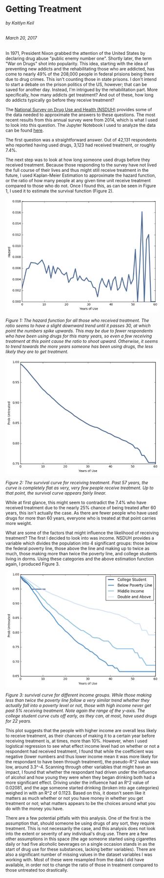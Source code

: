 # Getting Treatment
###### by Kaitlyn Keil

###### March 20, 2017

In 1971, President Nixon grabbed the attention of the United States by declaring drug abuse "public enemy number one". Shortly later, the term "War on Drugs" shot into popularity. This idea, starting with the idea of preventing new addicts and the rehabilitating those who are addicted, has come to nearly 49% of the 208,000 people in federal prisions being there due to drug crimes. This isn't counting those in state prisons. I don't intend to start a debate on the prison politics of the US, however; that can be saved for another day. Instead, I'm intrigued by the rehabilitation part. More specifically, how many addicts get treatment? And out of these, how long do addicts typically go before they receive treatment?

The [National Survey on Drug Use and Health (NSDUH)](http://www.icpsr.umich.edu/icpsrweb/ICPSR/series/64) provides some of the data needed to approximate the answers to these questions. The most recent results from this annual survey were from 2014, which is what I used to look into this question. The Jupyter Notebook I used to analyze the data can be found [here](https://github.com/KaitlynKeil/ThinkStats2/blob/master/code/report2.ipynb).

The first question was a straightforward answer. Out of 42,131 respondents who reported having used drugs, 3,123 had received treatment, or roughly 7.4%.

The next step was to look at how long someone used drugs before they received treatment. Because those responding to the survey have not lived the full course of their lives and thus might still receive treatment in the future, I used Kaplan-Meier Estimation to approximate the hazard function, or the ratio of how many people at any given time unit receive treatment compared to those who do not. Once I found this, as can be seen in Figure 1, I used it to estimate the survival function (Figure 2).

![Full Hazard Function](https://github.com/KaitlynKeil/ThinkStats2/blob/master/code/reports/fullTreatmentHF.png)

*Figure 1: The hazard function for all those who received treatment. The ratio seems to have a slight downward trend until it passes 30, at which point the numbers spike upwards. This may be due to fewer respondents who have been using drugs for this many years, so even a few receiving treatment at this point cause the ratio to shoot upward. Otherwise, it seems to trend towards the more years someone has been using drugs, the less likely they are to get treatment.*

![Full Survival Curve](https://github.com/KaitlynKeil/ThinkStats2/blob/master/code/reports/fullTreatmentSF.png)

*Figure 2: The survival curve for receiving treatment. Past 57 years, the curve is completely flat as very, very few people receive treatment. Up to that point, the survival curve appears fairly linear.*

While at first glance, this might seem to contradict the 7.4% who have received treatment due to the nearly 25% chance of being treated after 60 years, this isn't actually the case. As there are fewer people who have used drugs for more than 60 years, everyone who is treated at that point carries more weight. 

What are some of the factors that might influence the likelihood of receiving treatment? The first I decided to look into was income. NSDUH provides a variable which divides the population into 4 significant groups: those below the federal poverty line, those above the line and making up to twice as much, those making more than twice the poverty line, and college students living in dorms. Using these categories and the above estimation function again, I produced Figure 3.

![Divided Survival Curve](https://github.com/KaitlynKeil/ThinkStats2/blob/master/code/reports/dividedTreatmentSF.png)

*Figure 3: survival curve for different income groups. While those making less than twice the poverty line follow a very similar trend whether they actually fall into a poverty level or not, those with high income never get past 5% receiving treatment. Note again the range of the y-axis. The college student curve cuts off early, as they can, at most, have used drugs for 22 years.*

This plot suggests that the people with higher income are overall less likely to receive treatment, as their chances of making it to a certain year before receiving treatment is, at times, more than 10%. However, when I used logistical regression to see what effect income level had on whether or not a respondent had received treatment, I found that while the coefficient was negative (lower numbers and thus lower income mean it was more likely for the respondant to have been through treatment), the pseudo-R^2 value was low, around 3.3^-4. Scanning through other variables that might have an impact, I found that whether the respondant had driven under the influence of alcohol and how young they were when they began drinking both had a more significant effect. Driving under the influence had an R^2 value of 0.02081, and the age someone started drinking (broken into age categories) weighed in with an R^2 of 0.1123. Based on this, it doesn't seem like it matters as much whether or not you have money in whether you get treatment or not; what matters appears to be the choices around what you do with the money you have.

There are a few potential pitfalls with this analysis. One of the first is the assumption that, should someone be using drugs of any sort, they require treatment. This is not necessarily the case, and this analysis does not look into the extent or severity of any individual's drug use. There are a few other assumptions in this space (the age someone started using cigarettes daily or had five alcoholic beverages on a single occasion stands in as the start of drug use for these substances, lacking better variables). There are also a significant number of missing values in the dataset variables I was working with. Most of these were resampled from the data I did have available, in order not to change the ratio of those in treatment compared to those untreated too drastically.
